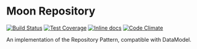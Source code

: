 Moon Repository
===============
[![Build Status](https://travis-ci.org/IceDragon200/moon-repository.svg?branch=master)](https://travis-ci.org/IceDragon200/moon-repository)
[![Test Coverage](https://codeclimate.com/github/IceDragon200/moon-repository/badges/coverage.svg)](https://codeclimate.com/github/IceDragon200/moon-repository)
[![Inline docs](http://inch-ci.org/github/IceDragon200/moon-repository.svg?branch=master)](http://inch-ci.org/github/IceDragon200/moon-repository)
[![Code Climate](https://codeclimate.com/github/IceDragon200/moon-repository/badges/gpa.svg)](https://codeclimate.com/github/IceDragon200/moon-repository)

An implementation of the Repository Pattern, compatible with DataModel.
